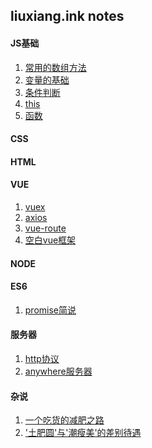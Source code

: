 ## liuxiang.ink notes
#### JS基础
1. [常用的数组方法]()
2. [变量的基础]()
3. [条件判断]()
4. [this]()
5. [函数]()
#### CSS
#### HTML
#### VUE
1. [vuex]()
2. [axios]()
3. [vue-route]()
4. [空白vue框架]()
#### NODE
#### ES6
1. [promise简说]()
#### 服务器
1. [http协议]()
2. [anywhere服务器]()
#### 杂说
1. [一个吃货的减肥之路]()
2. ['土肥圆'与'潮瘦美'的差别待遇]()
